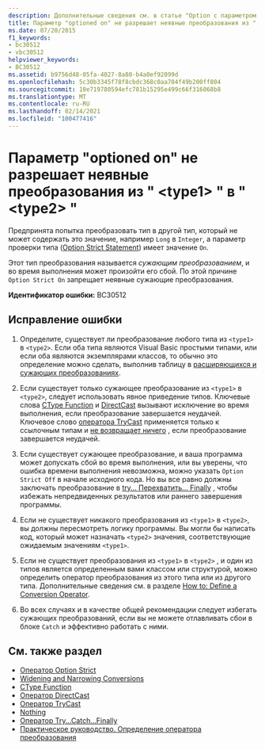 ```yaml
---
description: Дополнительные сведения см. в статье "Option с параметром on" не разрешает неявные преобразования из " <type1> " в " <type2> "
title: Параметр "optioned on" не разрешает неявные преобразования из " <type1> " в " <type2> "
ms.date: 07/20/2015
f1_keywords:
- bc30512
- vbc30512
helpviewer_keywords:
- BC30512
ms.assetid: b9756d48-05fa-4027-8a80-b4a0ef92099d
ms.openlocfilehash: 5c30b3345f78f8cbdc368c0aa704f49b200ff804
ms.sourcegitcommit: 10e719780594efc781b15295e499c66f316068b8
ms.translationtype: MT
ms.contentlocale: ru-RU
ms.lasthandoff: 02/14/2021
ms.locfileid: "100477416"
---
```

# <a name="option-strict-on-disallows-implicit-conversions-from-type1-to-type2"></a>Параметр "optioned on" не разрешает неявные преобразования из " \<type1> " в " \<type2> "

Предпринята попытка преобразовать тип в другой тип, который не может содержать это значение, например `Long` в `Integer`, а параметр проверки типа ([Option Strict Statement](../language-reference/statements/option-strict-statement.md)) имеет значение `On`.  
  
 Этот тип преобразования называется *сужающим преобразованием*, и во время выполнения может произойти его сбой. По этой причине `Option Strict On` запрещает неявные сужающие преобразования.  
  
 **Идентификатор ошибки:** BC30512  
  
## <a name="to-correct-this-error"></a>Исправление ошибки  
  
1. Определите, существует ли преобразование любого типа из `<type1>` в `<type2>`. Если оба типа являются Visual Basic простыми типами, или если оба являются экземплярами классов, то обычно это определение можно сделать, выполнив таблицу в [расширяющихся и сужающих преобразованиях](../programming-guide/language-features/data-types/widening-and-narrowing-conversions.md).  
  
2. Если существует только сужающее преобразование из `<type1>` в `<type2>`, следует использовать явное приведение типов. Ключевые слова [CType Function](../language-reference/functions/ctype-function.md) и [DirectCast](../language-reference/operators/directcast-operator.md) вызывают исключение во время выполнения, если преобразование завершается неудачей. Ключевое слово [оператора TryCast](../language-reference/operators/trycast-operator.md) применяется только к ссылочным типам и [не возвращает ничего](../language-reference/nothing.md) , если преобразование завершается неудачей.  
  
3. Если существует сужающее преобразование, и ваша программа может допускать сбой во время выполнения, или вы уверены, что ошибка времени выполнения невозможна, можно указать `Option Strict Off` в начале исходного кода. Но вы все равно должны заключать преобразование в [try... Перехватить... Finally](../language-reference/statements/try-catch-finally-statement.md) , чтобы избежать непредвиденных результатов или раннего завершения программы.  
  
4. Если не существует никакого преобразования из `<type1>` в `<type2>`, вы должны пересмотреть логику программы. Вы могли бы написать код, который может назначать `<type2>` значения, соответствующие ожидаемым значениям `<type1>`.  
  
5. Если не существует преобразования из `<type1>` в `<type2>` , и один из типов является определенным вами классом или структурой, можно определить оператор преобразования из этого типа или из другого типа. Дополнительные сведения см. в разделе [How to: Define a Conversion Operator](../programming-guide/language-features/procedures/how-to-define-a-conversion-operator.md).  
  
6. Во всех случаях и в качестве общей рекомендации следует избегать сужающих преобразований, если вы не можете отлавливать сбои в блоке `Catch` и эффективно работать с ними.  
  
## <a name="see-also"></a>См. также раздел

- [Оператор Option Strict](../language-reference/statements/option-strict-statement.md)
- [Widening and Narrowing Conversions](../programming-guide/language-features/data-types/widening-and-narrowing-conversions.md)
- [CType Function](../language-reference/functions/ctype-function.md)
- [Оператор DirectCast](../language-reference/operators/directcast-operator.md)
- [Оператор TryCast](../language-reference/operators/trycast-operator.md)
- [Nothing](../language-reference/nothing.md)
- [Оператор Try...Catch...Finally](../language-reference/statements/try-catch-finally-statement.md)
- [Практическое руководство. Определение оператора преобразования](../programming-guide/language-features/procedures/how-to-define-a-conversion-operator.md)
